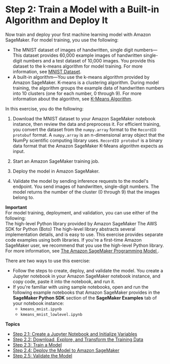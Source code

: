 # Step 2: Train a Model with a Built\-in Algorithm and Deploy It<a name="ex1"></a>

Now train and deploy your first machine learning model with Amazon SageMaker\. For model training, you use the following: 
+ The MNIST dataset of images of handwritten, single digit numbers—This dataset provides 60,000 example images of handwritten single\-digit numbers and a test dataset of 10,000 images\. You provide this dataset to the k\-means algorithm for model training\. For more information, see [MNIST Dataset](http://www.deeplearning.net/tutorial/gettingstarted.html)\.
+ A built\-in algorithm—You use the k\-means algorithm provided by Amazon SageMaker\. K\-means is a clustering algorithm\. During model training, the algorithm groups the example data of handwritten numbers into 10 clusters \(one for each number, 0 through 9\)\. For more information about the algorithm, see [K\-Means Algorithm](k-means.md)\.

In this exercise, you do the following:

1. Download the MNIST dataset to your Amazon SageMaker notebook instance, then review the data and preprocess it\. For efficient training, you convert the dataset from the `numpy.array` format to the `RecordIO protobuf` format\. A `numpy.array` is an n\-dimensional array object that the NumPy scientific computing library uses\. `RecordIO protobuf` is a binary data format that the Amazon SageMaker K\-Means algorithm expects as input\.

1. Start an Amazon SageMaker training job\.

1. Deploy the model in Amazon SageMaker\.

1. Validate the model by sending inference requests to the model's endpoint\. You send images of handwritten, single\-digit numbers\. The model returns the number of the cluster \(0 through 9\) that the images belong to\. 

**Important**  
For model training, deployment, and validation, you can use either of the following:  
The high\-level Python library provided by Amazon SageMaker
The AWS SDK for Python \(Boto\)
The high\-level library abstracts several implementation details, and is easy to use\. This exercise provides separate code examples using both libraries\. If you're a first\-time Amazon SageMaker user, we recommend that you use the high\-level Python library\. For more information, see [The Amazon SageMaker Programming Model ](how-it-works-prog-model.md)\. 

There are two ways to use this exercise:
+ Follow the steps to create, deploy, and validate the model\. You create a Jupyter notebook in your Amazon SageMaker notebook instance, and copy code, paste it into the notebook, and run it\. 
+ If you're familiar with using sample notebooks, open and run the following example notebooks that Amazon SageMaker provides in the **SageMaker Python SDK** section of the **SageMaker Examples** tab of your notebook instance:
  + `kmeans_mnist.ipynb`
  + `kmeans_mnist_lowlevel.ipynb`

**Topics**
+ [Step 2\.1: Create a Jupyter Notebook and Initialize Variables](ex1-prepare.md)
+ [Step 2\.2: Download, Explore, and Transform the Training Data](ex1-preprocess-data.md)
+ [Step 2\.3: Train a Model](ex1-train-model.md)
+ [Step 2\.4: Deploy the Model to Amazon SageMaker](ex1-model-deployment.md)
+ [Step 2\.5: Validate the Model](ex1-test-model.md)